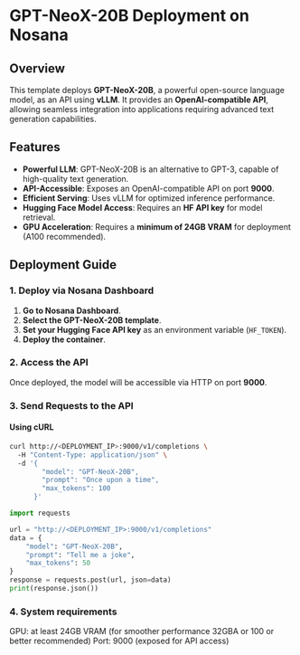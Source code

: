 # GPT-NeoX-20B Deployment on Nosana

## Overview
This template deploys **GPT-NeoX-20B**, a powerful open-source language model, as an API using **vLLM**. It provides an **OpenAI-compatible API**, allowing seamless integration into applications requiring advanced text generation capabilities.

## Features
- **Powerful LLM**: GPT-NeoX-20B is an alternative to GPT-3, capable of high-quality text generation.
- **API-Accessible**: Exposes an OpenAI-compatible API on port **9000**.
- **Efficient Serving**: Uses vLLM for optimized inference performance.
- **Hugging Face Model Access**: Requires an **HF API key** for model retrieval.
- **GPU Acceleration**: Requires a **minimum of 24GB VRAM** for deployment (A100 recommended).

## Deployment Guide

### **1. Deploy via Nosana Dashboard**
1. **Go to Nosana Dashboard**.
2. **Select the GPT-NeoX-20B template**.
3. **Set your Hugging Face API key** as an environment variable (`HF_TOKEN`).
4. **Deploy the container**.

### **2. Access the API**
Once deployed, the model will be accessible via HTTP on port **9000**.

### **3. Send Requests to the API**

#### **Using cURL**
```bash
curl http://<DEPLOYMENT_IP>:9000/v1/completions \  
  -H "Content-Type: application/json" \  
  -d '{
        "model": "GPT-NeoX-20B",
        "prompt": "Once upon a time",
        "max_tokens": 100
      }'
```

```python
import requests

url = "http://<DEPLOYMENT_IP>:9000/v1/completions"
data = {
    "model": "GPT-NeoX-20B",
    "prompt": "Tell me a joke",
    "max_tokens": 50
}
response = requests.post(url, json=data)
print(response.json())
```

### **4. System requirements**

GPU: at least 24GB VRAM (for smoother performance 32GBA or 100 or better recommended)
Port: 9000 (exposed for API access)
